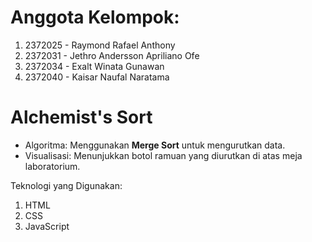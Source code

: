 # Anggota Kelompok:
1. 2372025 - Raymond Rafael Anthony
2. 2372031 - Jethro Andersson Apriliano Ofe
3. 2372034 - Exalt Winata Gunawan
4. 2372040 - Kaisar Naufal Naratama

# Alchemist's Sort
* Algoritma: Menggunakan **Merge Sort** untuk mengurutkan data.
* Visualisasi: Menunjukkan botol ramuan yang diurutkan di atas meja laboratorium.

Teknologi yang Digunakan:
1. HTML
2. CSS
3. JavaScript
